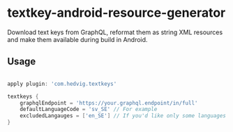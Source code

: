 # textkey-android-resource-generator

Download text keys from GraphQL, reformat them as string XML resources and make them available during build in Android.

## Usage

```groovy

apply plugin: 'com.hedvig.textkeys'

textkeys {
    graphqlEndpoint = 'https://your.graphql.endpoint/in/full'
    defaultLanguageCode = 'sv_SE' // For example
    excludedLangauges = ['en_SE'] // If you'd like only some languages to go live. This property is optional
}

```
